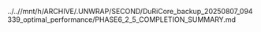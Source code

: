 ../..//mnt/h/ARCHIVE/.UNWRAP/SECOND/DuRiCore_backup_20250807_094339_optimal_performance/PHASE6_2_5_COMPLETION_SUMMARY.md